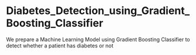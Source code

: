 # Diabetes_Detection_using_Gradient_Boosting_Classifier
We prepare a Machine Learning Model using Gradient Boosting Classifier to detect whether a patient has diabetes or not
